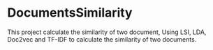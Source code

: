# DocumentsSimilarity

This project calculate the similarity of two document, Using LSI, LDA, Doc2vec and TF-IDF to calculate the similarity of two documents.
